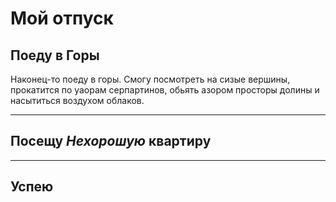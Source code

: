 # Мой отпуск


## Поеду в Горы

Наконец-то поеду в горы. Смогу посмотреть на сизые вершины, прокатится по уаорам серпартинов, обьять азором просторы долины и насытиться воздухом облаков.

---

## Посещу **_Нехорошую_ квартиру**

---
## Успею


